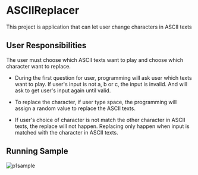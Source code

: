 # ASCIIReplacer
This project is application that can let user change characters in ASCII texts

**User Responsibilities**
------------

The user must choose which ASCII texts want to play and choose which character want to replace. 


* During the first question for user, programming will ask user which texts want to play. If user's input is not a, b or c, the input is invalid. 
  And will ask to get user's input again until valid.

* To replace the character, if user type space, the programming will assign a random value to replace the ASCII texts.

* If user's choice of character is not match the other character in ASCII texts, the replace will not happen. 
  Replacing only happen when input is matched with the character in ASCII texts.

**Running Sample**
-------------

![p1sample](https://user-images.githubusercontent.com/27960189/52426913-eed2d400-2acc-11e9-921d-876d6cf009c2.jpg)

